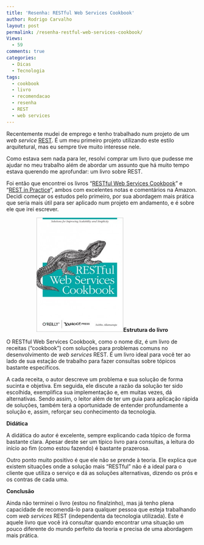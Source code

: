 ```yaml
---
title: 'Resenha: RESTful Web Services Cookbook'
author: Rodrigo Carvalho
layout: post
permalink: /resenha-restful-web-services-cookbook/
Views:
  - 59
comments: true
categories:
  - Dicas
  - Tecnologia
tags:
  - cookbook
  - livro
  - recomendacao
  - resenha
  - REST
  - web services
---
```

Recentemente mudei de emprego e tenho trabalhado num projeto de um *web service* <a title="REST na Wikipédia" href="http://pt.wikipedia.org/wiki/REST" target="_blank">REST</a>. É um meu primeiro projeto utilizando este estilo arquitetural, mas eu sempre tive muito interesse nele.

Como estava sem nada para ler, resolvi comprar um livro que pudesse me ajudar no meu trabalho além de abordar um assunto que há muito tempo estava querendo me aprofundar: um livro sobre REST.

Foi então que encontrei os livros &#8220;<a title="Livro RESTful Web Services Cookbook" href="http://shop.oreilly.com/product/9780596801694.do" target="_blank">RESTful Web Services Cookbook</a>&#8221; e &#8220;<a title="Livro REST in Practice" href="http://shop.oreilly.com/product/9780596805838.do" target="_blank">REST in Practice</a>&#8220;, ambos com excelentes notas e comentários na Amazon. Decidi começar os estudos pelo primeiro, por sua abordagem mais prática que seria mais útil para ser aplicado num projeto em andamento, e é sobre ele que irei escrever.

<p style="text-align: center;">
  <img class="aligncenter  wp-image-773" title="Restful Web Services Cookbook" src="/wp-content/uploads/2012/05/Restful-Web-Services-Cookbook-228x300.jpg" alt="Capa do livro &quot;Restful Web Services Cookbook&quot;" width="228" height="300" /><strong>Estrutura do livro </strong>
</p>

O RESTful Web Services Cookbook, como o nome diz, é um livro de receitas (&#8220;cookbook&#8221;) com soluções para problemas comuns no desenvolvimento de *web services* REST. É um livro ideal para você ter ao lado de sua estação de trabalho para fazer consultas sobre tópicos bastante específicos.

A cada receita, o autor descreve um problema e sua solução de forma sucinta e objetiva. Em seguida, ele discute a razão da solução ter sido escolhida, exemplifica sua implementação e, em muitas vezes, dá alternativas. Sendo assim, o leitor além de ter um guia para aplicação rápida de soluções, também terá a oportunidade de entender profundamente a solução e, assim, reforçar seu conhecimento da tecnologia.

**Didática**

A didática do autor é excelente, sempre explicando cada tópico de forma bastante clara. Apesar deste ser um típico livro para consultas, a leitura do início ao fim (como estou fazendo) é bastante prazerosa.

Outro ponto muito positivo é que ele não se prende à teoria. Ele explica que existem situações onde a solução mais &#8220;RESTful&#8221; não é a ideal para o cliente que utiliza o serviço e dá as soluções alternativas, dizendo os prós e os contras de cada uma.

**Conclusão**

Ainda não terminei o livro (estou no finalzinho), mas já tenho plena capacidade de recomendá-lo para qualquer pessoa que esteja trabalhando com *web services* REST (independenta da tecnologia utilizada). Este é aquele livro que você irá consultar quando encontrar uma situação um pouco diferente do mundo perfeito da teoria e precisa de uma abordagem mais prática.
